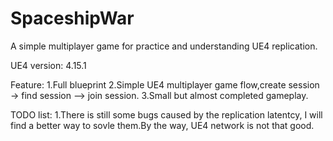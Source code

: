 # SpaceshipWar
A simple multiplayer game for practice and understanding UE4 replication.

UE4 version:
4.15.1

Feature:
1.Full blueprint
2.Simple UE4 multiplayer game flow,create session -> find session --> join session.
3.Small but almost completed gameplay.

TODO list:
1.There is still some bugs caused by the replication latentcy, I will find a better way to sovle them.By the way, UE4 network is not that good.
